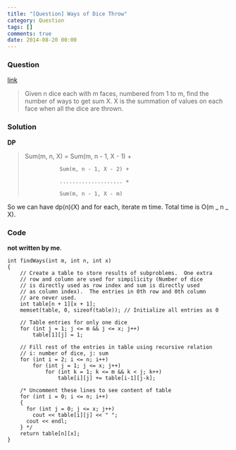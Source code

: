 ```yaml
---
title: "[Question] Ways of Dice Throw"
category: Question
tags: []
comments: true
date: 2014-08-20 00:00
---
```



### Question

[link](http://www.geeksforgeeks.org/dice-throw-problem/)

> Given n dice each with m faces, numbered from 1 to m, find the number of ways to get sum X. X is the summation of values on each face when all the dice are thrown.

### Solution

**DP**

> Sum(m, n, X) = Sum(m, n - 1, X - 1) +
>
>                Sum(m, n - 1, X - 2) +
>
>                .................... +
>
>                Sum(m, n - 1, X - m)

So we can have dp(n)(X) and for each, iterate m time. Total time is O(m _ n _ X).

### Code

**not written by me**.

    int findWays(int m, int n, int x)
    {
        // Create a table to store results of subproblems.  One extra
        // row and column are used for simpilicity (Number of dice
        // is directly used as row index and sum is directly used
        // as column index).  The entries in 0th row and 0th column
        // are never used.
        int table[n + 1][x + 1];
        memset(table, 0, sizeof(table)); // Initialize all entries as 0

        // Table entries for only one dice
        for (int j = 1; j <= m && j <= x; j++)
            table[1][j] = 1;

        // Fill rest of the entries in table using recursive relation
        // i: number of dice, j: sum
        for (int i = 2; i <= n; i++)
            for (int j = 1; j <= x; j++)
                for (int k = 1; k <= m && k < j; k++)
                    table[i][j] += table[i-1][j-k];

        /* Uncomment these lines to see content of table
        for (int i = 0; i <= n; i++)
        {
          for (int j = 0; j <= x; j++)
            cout << table[i][j] << " ";
          cout << endl;
        } */
        return table[n][x];
    }
